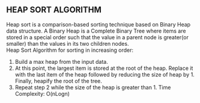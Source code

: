 ## HEAP SORT ALGORITHM  
Heap sort is a comparison-based sorting technique based on Binary Heap data structure. A Binary Heap is a Complete Binary Tree where items are stored in a special order such that the value in a parent node is greater(or smaller) than the values in its two children nodes.  
Heap Sort Algorithm for sorting in increasing order: 
1. Build a max heap from the input data. 
2. At this point, the largest item is stored at the root of the heap. Replace it with the last item of the heap followed by reducing the size of heap by 1. Finally, heapify the root of the tree. 
3. Repeat step 2 while the size of the heap is greater than 1.
Time Complexity: O(nLogn)